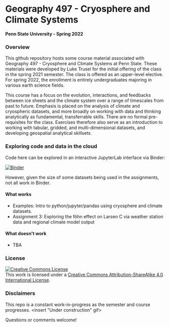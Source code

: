 # Geography 497 - Cryosphere and Climate Systems
**Penn State University - Spring 2022**

### Overview 

This github repository hosts some course material associated with Geography 497 - Cryosphere and Climate Systems at Penn State. These materials were developed by Luke Trusel for the initial offering of the class in the spring 2021 semester. The class is offered as an upper-level elective. For spring 2022, the enrollment is entirely undergraduates majoring in various earth science fields.

This course has a focus on the evolution, interactions, and feedbacks between ice sheets and the climate system over a range of timescales from past to future. Emphasis is placed on the analysis of climate and cryospheric datasets, and more broadly on working with data and thinking analytically as fundamental, transferrable skills. There are no formal pre-requisites for the class. Exercises therefore also serve as an introduction to working with tabular, gridded, and multi-dimensional datasets, and developing geospatial analytical skillsets. 

### Exploring code and data in the cloud
Code here can be explored in an interactive JupyterLab interface via Binder: 

[![Binder](https://mybinder.org/badge_logo.svg)](https://mybinder.org/v2/gh/trusel/GEOG497-SP22/HEAD?urlpath=lab)

However, given the size of some datasets being used in the assignments, not all work in Binder.

#### What works
* Examples: Intro to python/jupyter/pandas using cryosphere and climate datasets.
* Assignment 3: Exploring the föhn effect on Larsen C via weather station data and regional climate model output

#### What doesn't work
 * TBA

### License
<a rel="license" href="http://creativecommons.org/licenses/by-sa/4.0/"><img alt="Creative Commons License" style="border-width:0" src="https://i.creativecommons.org/l/by-sa/4.0/88x31.png" /></a><br />This work is licensed under a <a rel="license" href="http://creativecommons.org/licenses/by-sa/4.0/">Creative Commons Attribution-ShareAlike 4.0 International License</a>. 

### Disclaimers

This repo is a constant work-in-progress as the semester and course progresses. <insert "Under construction" gif>

Questions or comments welcome!
